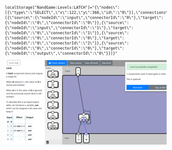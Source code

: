     localStorage["NandGame:Levels:LATCH"]="{\"nodes\":[{\"type\":\"SELECT\",\"x\":122,\"y\":360,\"id\":\"0\"}],\"connections\":[{\"source\":{\"nodeId\":\"input\",\"connectorId\":\"0\"},\"target\":{\"nodeId\":\"0\",\"connectorId\":\"0\"}},{\"source\":{\"nodeId\":\"input\",\"connectorId\":\"1\"},\"target\":{\"nodeId\":\"0\",\"connectorId\":\"1\"}},{\"source\":{\"nodeId\":\"0\",\"connectorId\":\"0\"},\"target\":{\"nodeId\":\"0\",\"connectorId\":\"2\"}},{\"source\":{\"nodeId\":\"0\",\"connectorId\":\"0\"},\"target\":{\"nodeId\":\"output\",\"connectorId\":\"0\"}}]}"

![1/4](LATCH_GATE.png)